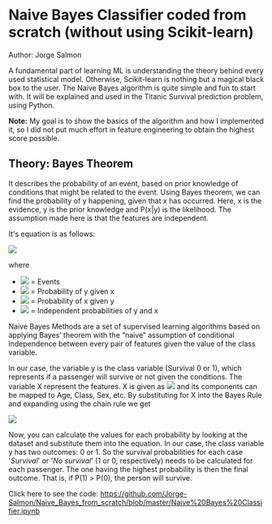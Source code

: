 # **Naive Bayes Classifier coded from scratch (without using Scikit-learn)**

Author: Jorge Salmon

A fundamental part of learning ML is understanding the theory behind every used statistical model. Otherwise, Scikit-learn is nothing but a magical black box to the user. The Naive Bayes algorithm is quite simple and fun to start with. It will be explained and used in the Titanic Survival prediction problem, using Python. 

**Note:** My goal is to show the basics of the algorithm and how I implemented it, so I did not put much effort in feature engineering to obtain the highest score possible.

## Theory: Bayes Theorem
It describes the probability of an event, based on prior knowledge of conditions that might be related to the event. Using Bayes theorem, we can find the probability of y happening, given that x has occurred. Here, x  is the evidence, y is the prior knowledge and  P(x|y) is the likelihood. The assumption made here is that the features are independent.

It's equation is as follows:

<img src="https://render.githubusercontent.com/render/math?math=P(y|x)= \dfrac{P(x|y)P(y)}{P(x)}">

where 

* <img src="https://render.githubusercontent.com/render/math?math=y,x"> = Events
* <img src="https://render.githubusercontent.com/render/math?math=P(y|x)"> = Probability of y given x
* <img src="https://render.githubusercontent.com/render/math?math=P(x|y)"> = Probability of x given y
* <img src="https://render.githubusercontent.com/render/math?math=P(x), P(y)"> = Independent probabilities of y and x

Naive Bayes Methods are a set of supervised learning algorithms based on applying Bayes’ theorem with the “naive” assumption of conditional independence between every pair of features given the value of the class variable.

In our case, the variable y is the class variable (Survival 0 or 1), which represents if a passenger will survive or not given the conditions. The variable X represent the features. X is given as <img src="https://render.githubusercontent.com/render/math?math=X=(x_{1}, x_{2}, ..., x_{n})"> and its components can be mapped to Age, Class, Sex, etc. By substituting for X into the Bayes Rule and expanding using the chain rule we get
 
<img src="https://render.githubusercontent.com/render/math?math=P(y|x_{1}, x_{2}, ..., x_{n})= \dfrac{P(x_{1}|y)P(x_{2}|y)...P(x_{n}|y)P(y)}{P(x_{1})P(x_{2})...P(x_{n})}">

Now, you can calculate the values for each probability by looking at the dataset and substitute them into the equation. In our case, the class variable y  has two outcomes: 0 or 1. So the survival probabilities for each case '*Survival*' or '*No survival*' (1 or 0, respectively) needs to be calculated for each passenger. The one having the highest probability is then the final outcome. That is, if  P(1) > P(0), the person will survive.

Click here to see the code: https://github.com/Jorge-Salmon/Naive_Bayes_from_scratch/blob/master/Naive%20Bayes%20Classifier.ipynb 

